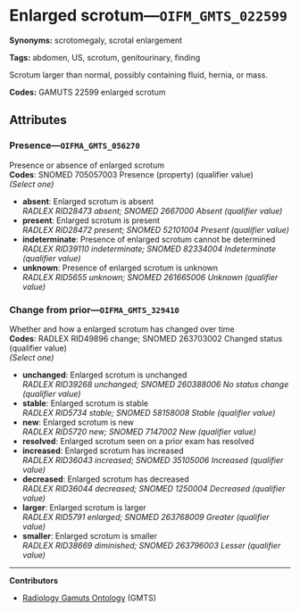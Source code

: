 # Enlarged scrotum—`OIFM_GMTS_022599`

**Synonyms:** scrotomegaly, scrotal enlargement

**Tags:** abdomen, US, scrotum, genitourinary, finding

Scrotum larger than normal, possibly containing fluid, hernia, or mass.

**Codes:** GAMUTS 22599 enlarged scrotum

## Attributes

### Presence—`OIFMA_GMTS_056270`

Presence or absence of enlarged scrotum  
**Codes**: SNOMED 705057003 Presence (property) (qualifier value)  
*(Select one)*

- **absent**: Enlarged scrotum is absent  
_RADLEX RID28473 absent; SNOMED 2667000 Absent (qualifier value)_
- **present**: Enlarged scrotum is present  
_RADLEX RID28472 present; SNOMED 52101004 Present (qualifier value)_
- **indeterminate**: Presence of enlarged scrotum cannot be determined  
_RADLEX RID39110 indeterminate; SNOMED 82334004 Indeterminate (qualifier value)_
- **unknown**: Presence of enlarged scrotum is unknown  
_RADLEX RID5655 unknown; SNOMED 261665006 Unknown (qualifier value)_

### Change from prior—`OIFMA_GMTS_329410`

Whether and how a enlarged scrotum has changed over time  
**Codes**: RADLEX RID49896 change; SNOMED 263703002 Changed status (qualifier value)  
*(Select one)*

- **unchanged**: Enlarged scrotum is unchanged  
_RADLEX RID39268 unchanged; SNOMED 260388006 No status change (qualifier value)_
- **stable**: Enlarged scrotum is stable  
_RADLEX RID5734 stable; SNOMED 58158008 Stable (qualifier value)_
- **new**: Enlarged scrotum is new  
_RADLEX RID5720 new; SNOMED 7147002 New (qualifier value)_
- **resolved**: Enlarged scrotum seen on a prior exam has resolved  
- **increased**: Enlarged scrotum has increased  
_RADLEX RID36043 increased; SNOMED 35105006 Increased (qualifier value)_
- **decreased**: Enlarged scrotum has decreased  
_RADLEX RID36044 decreased; SNOMED 1250004 Decreased (qualifier value)_
- **larger**: Enlarged scrotum is larger  
_RADLEX RID5791 enlarged; SNOMED 263768009 Greater (qualifier value)_
- **smaller**: Enlarged scrotum is smaller  
_RADLEX RID38669 diminished; SNOMED 263796003 Lesser (qualifier value)_

---

**Contributors**

- [Radiology Gamuts Ontology](https://gamuts.net/) (GMTS)